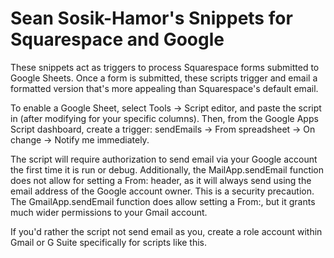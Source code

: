 # Sean Sosik-Hamor's Snippets for Squarespace and Google

These snippets act as triggers to process Squarespace forms submitted to Google Sheets. Once a form is submitted, these scripts trigger and email a formatted version that's more appealing than Squarespace's default email.

To enable a Google Sheet, select Tools → Script editor, and paste the script in (after modifying for your specific columns). Then, from the Google Apps Script dashboard, create a trigger: sendEmails → From spreadsheet → On change → Notify me immediately.

The script will require authorization to send email via your Google account the first time it is run or debug. Additionally, the MailApp.sendEmail function does not allow for setting a From: header, as it will always send using the email address of the Google account owner. This is a security precaution. The GmailApp.sendEmail function does allow setting a From:, but it grants much wider permissions to your Gmail account.

If you'd rather the script not send email as you, create a role account within Gmail or G Suite specifically for scripts like this. 
